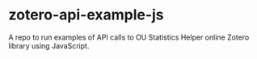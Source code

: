 # zotero-api-example-js
A repo to run examples of API calls to OU Statistics Helper online Zotero library using JavaScript.
